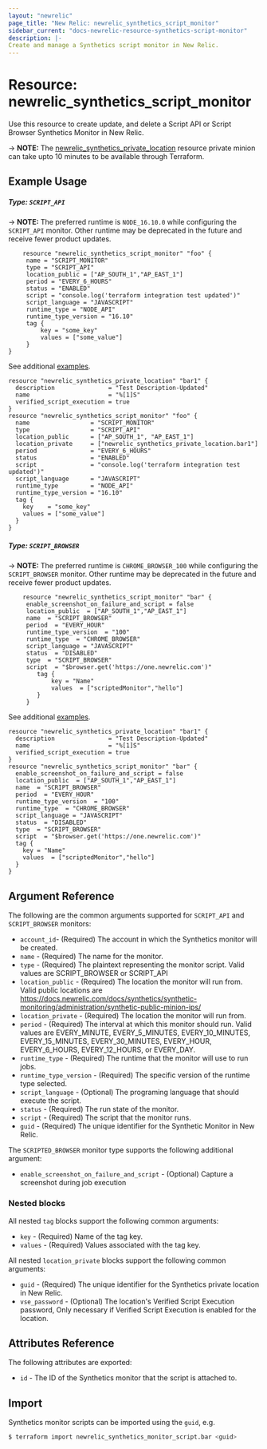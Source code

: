```yaml
---
layout: "newrelic"
page_title: "New Relic: newrelic_synthetics_script_monitor"
sidebar_current: "docs-newrelic-resource-synthetics-script-monitor"
description: |-
Create and manage a Synthetics script monitor in New Relic.
---
```


# Resource: newrelic\_synthetics\_script\_monitor

Use this resource to create update, and delete a Script API or Script Browser Synthetics Monitor in New Relic.

-> **NOTE:** The [newrelic_synthetics_private_location](newrelic_synthetics_private_location.html) resource private minion can take upto 10 minutes to be available through Terraform.

## Example Usage

##### Type: `SCRIPT_API`

-> **NOTE:** The preferred runtime is `NODE_16.10.0` while configuring the `SCRIPT_API` monitor. Other runtime may be deprecated in the future and receive fewer product updates. 

```hcl
    resource "newrelic_synthetics_script_monitor" "foo" {
     name = "SCRIPT_MONITOR"
     type = "SCRIPT_API"
     location_public = ["AP_SOUTH_1","AP_EAST_1"]
     period = "EVERY_6_HOURS"
     status = "ENABLED"
     script = "console.log('terraform integration test updated')"
     script_language = "JAVASCRIPT"
     runtime_type = "NODE_API"
     runtime_type_version = "16.10"
     tag {
         key = "some_key"
         values = ["some_value"]
     }
}
```
See additional [examples](#additional-examples).

```hcl
resource "newrelic_synthetics_private_location" "bar1" {
  description               = "Test Description-Updated"
  name                      = "%[1]S"
  verified_script_execution = true
}
resource "newrelic_synthetics_script_monitor" "foo" {
  name                 = "SCRIPT_MONITOR"
  type                 = "SCRIPT_API"
  location_public      = ["AP_SOUTH_1", "AP_EAST_1"]
  location_private     = ["newrelic_synthetics_private_location.bar1"]
  period               = "EVERY_6_HOURS"
  status               = "ENABLED"
  script               = "console.log('terraform integration test updated')"
  script_language      = "JAVASCRIPT"
  runtime_type         = "NODE_API"
  runtime_type_version = "16.10"
  tag {
    key    = "some_key"
    values = ["some_value"]
  }
}
```
##### Type: `SCRIPT_BROWSER`

-> **NOTE:** The preferred runtime is `CHROME_BROWSER_100` while configuring the `SCRIPT_BROWSER` monitor. Other runtime may be deprecated in the future and receive fewer product updates.

```hcl
    resource "newrelic_synthetics_script_monitor" "bar" {
     enable_screenshot_on_failure_and_script = false
     location_public  = ["AP_SOUTH_1","AP_EAST_1"]
	 name  = "SCRIPT_BROWSER"
     period  = "EVERY_HOUR"
     runtime_type_version  = "100"
     runtime_type  = "CHROME_BROWSER"
     script_language = "JAVASCRIPT"
     status  = "DISABLED"
     type  = "SCRIPT_BROWSER"
     script  = "$browser.get('https://one.newrelic.com')"
        tag {
            key = "Name"
            values  = ["scriptedMonitor","hello"]
		}
     }
```
See additional [examples](#additional-examples).

```hcl
resource "newrelic_synthetics_private_location" "bar1" {
  description               = "Test Description-Updated"
  name                      = "%[1]S"
  verified_script_execution = true
}
resource "newrelic_synthetics_script_monitor" "bar" {
  enable_screenshot_on_failure_and_script = false
  location_public  = ["AP_SOUTH_1","AP_EAST_1"]
  name  = "SCRIPT_BROWSER"
  period  = "EVERY_HOUR"
  runtime_type_version  = "100"
  runtime_type  = "CHROME_BROWSER"
  script_language = "JAVASCRIPT"
  status  = "DISABLED"
  type  = "SCRIPT_BROWSER"
  script  = "$browser.get('https://one.newrelic.com')"
  tag {
    key = "Name"
    values  = ["scriptedMonitor","hello"]
  }
}
```
## Argument Reference

The following are the common arguments supported for `SCRIPT_API` and `SCRIPT_BROWSER` monitors:

* `account_id`- (Required) The account in which the Synthetics monitor will be created.
* `name` - (Required) The name for the monitor.
* `type` - (Required) The plaintext representing the monitor script. Valid values are SCRIPT_BROWSER or SCRIPT_API
* `location_public` - (Required) The location the monitor will run from. Valid public locations are https://docs.newrelic.com/docs/synthetics/synthetic-monitoring/administration/synthetic-public-minion-ips/
* `location_private` - (Required) The location the monitor will run from.
* `period` - (Required) The interval at which this monitor should run. Valid values are EVERY_MINUTE, EVERY_5_MINUTES, EVERY_10_MINUTES, EVERY_15_MINUTES, EVERY_30_MINUTES, EVERY_HOUR, EVERY_6_HOURS, EVERY_12_HOURS, or EVERY_DAY.
* `runtime_type` - (Required) The runtime that the monitor will use to run jobs.
* `runtime_type_version` - (Required) The specific version of the runtime type selected.
* `script_language` - (Optional) The programing language that should execute the script.
* `status` - (Required) The run state of the monitor.
* `script` - (Required) The script that the monitor runs.
* `guid` - (Required) The unique identifier for the Synthetic Monitor in New Relic.

The `SCRIPTED_BROWSER` monitor type supports the following additional argument:

* `enable_screenshot_on_failure_and_script` - (Optional) Capture a screenshot during job execution

### Nested blocks

All nested `tag` blocks support the following common arguments:

* `key` - (Required) Name of the tag key.
* `values` - (Required) Values associated with the tag key.

All nested `location_private` blocks support the following common arguments:

* `guid` - (Required) The unique identifier for the Synthetics private location in New Relic.
* `vse_password` - (Optional) The location's Verified Script Execution password, Only necessary if Verified Script Execution is enabled for the location.

## Attributes Reference

The following attributes are exported:

* `id` - The ID of the Synthetics monitor that the script is attached to.

## Import

Synthetics monitor scripts can be imported using the `guid`, e.g.

```bash
$ terraform import newrelic_synthetics_monitor_script.bar <guid>
```

